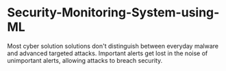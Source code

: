 # Security-Monitoring-System-using-ML
Most cyber solution solutions don't distinguish between everyday malware and advanced targeted attacks. Important alerts get lost in the noise of unimportant alerts, allowing attacks to breach security.
